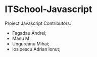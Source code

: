 # ITSchool-Javascript

Proiect Javascript
Contributors:

- Fagadau Andrei;
- Manu M
- Ungureanu Mihai;
- Iosipescu Adrian Ionut;
